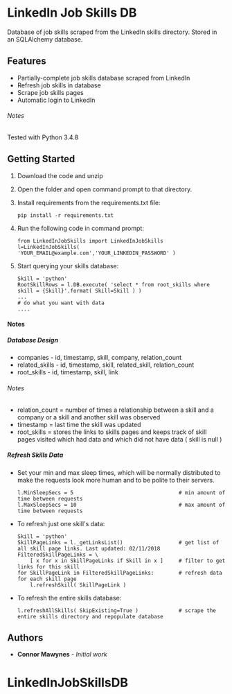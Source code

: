 # LinkedIn Job Skills DB

Database of job skills scraped from the LinkedIn skills directory. Stored in an SQLAlchemy database.

## Features

* Partially-complete job skills database scraped from LinkedIn
* Refresh job skills in database
* Scrape job skills pages
* Automatic login to LinkedIn

###### Notes

Tested with Python 3.4.8

## Getting Started

1. Download the code and unzip

2. Open the folder and open command prompt to that directory.

3. Install requirements from the requirements.txt file:
    ```
    pip install -r requirements.txt
    ```
    
4. Run the following code in command prompt:
    ```
    from LinkedInJobSkills import LinkedInJobSkills
    l=LinkedInJobSkills( 'YOUR_EMAIL@example.com','YOUR_LINKEDIN_PASSWORD' )
    ```
    
5. Start querying your skills database:
    ```
    Skill = 'python'
    RootSkillRows = l.DB.execute( 'select * from root_skills where skill = {Skill}'.format( Skill=Skill ) )
    ...
    # do what you want with data
    ....
    ```

#### Notes

##### Database Design

* companies - id, timestamp, skill, company, relation_count
* related_skills - id, timestamp, skill, related_skill, relation_count
* root_skills - id, timestamp, skill, link

###### Notes

* relation_count = number of times a relationship between a skill and a company or a skill and another skill was observed
* timestamp = last time the skill was updated
* root_skills = stores the links to skills pages and keeps track of skill pages visited which had data and which did not have data ( skill is null )

##### Refresh Skills Data

* Set your min and max sleep times, which will be normally distributed to make the requests look more human and to be polite to their servers.
    ```
    l.MinSleepSecs = 5                                  # min amount of time between requests
    l.MaxSleepSecs = 10                                 # max amount of time between requests
    ```
* To refresh just one skill's data:
    ```
    Skill = 'python'
    SkillPageLinks = l._getLinksList()                  # get list of all skill page links. Last updated: 02/11/2018
    FilteredSkillPageLinks = \
        [ x for x in SkillPageLinks if Skill in x ]     # filter to get links for this skill
    for SkillPageLink in FilteredSkillPageLinks:        # refresh data for each skill page
        l.refreshSkill( SkillPageLink )
    ```
* To refresh the entire skills database:
    ```
    l.refreshAllSkills( SkipExisting=True )             # scrape the entire skills directory and repopulate database
    ```

## Authors

* **Connor Mawynes** - *Initial work*


# LinkedInJobSkillsDB
